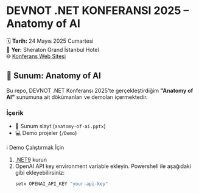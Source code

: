 # DEVNOT .NET KONFERANSI 2025 – Anatomy of AI

🗓️ **Tarih:** 24 Mayıs 2025 Cumartesi  
📍 **Yer:** Sheraton Grand İstanbul Hotel  
🌐 [Konferans Web Sitesi](https://dotnet.devnot.com/)

## 🎤 Sunum: Anatomy of AI

Bu repo, DEVNOT .NET Konferansı 2025'te gerçekleştirdiğim **"Anatomy of AI"** sunumuna ait dökümanları ve demoları içermektedir.

### İçerik

- 📑 Sunum slayt (`anatomy-of-ai.pptx`)
- 💻 Demo projeler (`/Demo`)


ℹ Demo Çalıştırmak İçin
1. [.NET9](https://dotnet.microsoft.com/en-us/download/dotnet/9.0) kurun
2. OpenAI API key environment variable ekleyin. Powershell ile aşağıdaki gibi ekleyebilirsiniz:
     ```bash
     setx OPENAI_API_KEY "your-api-key"
     ```
